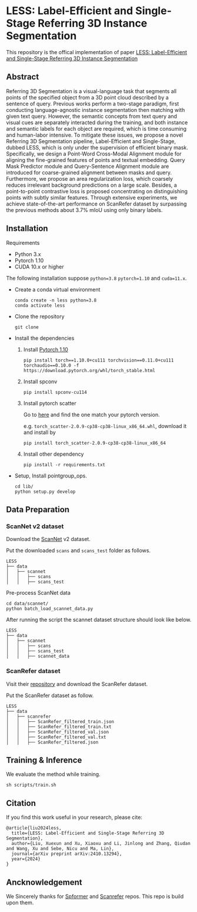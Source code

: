 # LESS: Label-Efficient and Single-Stage Referring 3D Instance Segmentation

This repository is the offical implementation of paper [LESS: Label-Efficient and Single-Stage Referring 3D Instance Segmentation]()

## Abstract

Referring 3D Segmentation is a visual-language task that segments all points of the specified object from a 3D point cloud described by a sentence of query. Previous works perform a two-stage paradigm, first conducting language-agnostic instance segmentation then matching with given text query. However, the semantic concepts from text query and visual cues are separately interacted during the training, and both instance and semantic labels for each object are required, which is time consuming and human-labor intensive. To mitigate these issues, we propose a novel Referring 3D Segmentation pipeline, Label-Efficient and Single-Stage, dubbed LESS, which is only under the supervision of efficient binary mask. Specifically, we design a Point-Word Cross-Modal Alignment module for aligning the fine-grained features of points and textual embedding. Query Mask Predictor module and Query-Sentence Alignment module are introduced for coarse-grained alignment between masks and query. Furthermore, we propose an area regularization loss, which coarsely reduces irrelevant background predictions on a large scale. Besides, a point-to-point contrastive loss is proposed concentrating on distinguishing points with subtly similar features. Through extensive experiments, we achieve state-of-the-art performance on ScanRefer dataset by surpassing the previous methods about 3.7% mIoU using only binary labels.

## Installation

Requirements

- Python 3.x
- Pytorch 1.10
- CUDA 10.x or higher

The following installation suppose `python=3.8` `pytorch=1.10` and `cuda=11.x`.

- Create a conda virtual environment

  ```
  conda create -n less python=3.8
  conda activate less
  ```
- Clone the repository

  ```
  git clone 
  ```
- Install the dependencies

  1. Install [Pytorch 1.10](https://pytorch.org/)

     ```
     pip install torch==1.10.0+cu111 torchvision==0.11.0+cu111 torchaudio==0.10.0 -f https://download.pytorch.org/whl/torch_stable.html
     ```
  2. Install spconv

     ```
     pip install spconv-cu114
     ```
  3. Install pytorch scatter

     Go to [here](https://pytorch-geometric.com/whl/) and find the one match your pytorch version.

     e.g.  `torch_scatter-2.0.9-cp38-cp38-linux_x86_64.whl`, download it and install by

     ```
     pip install torch_scatter-2.0.9-cp38-cp38-linux_x86_64
     ```
  4. Install other dependency

     ```
     pip install -r requirements.txt
     ```
- Setup, Install pointgroup_ops.

  ```
  cd lib/
  python setup.py develop
  ```

## Data Preparation

### ScanNet v2 dataset

Download the [ScanNet](http://www.scan-net.org/) v2 dataset.

Put the downloaded `scans` and `scans_test` folder as follows.

```
LESS
├── data
│   ├── scannet
│   │   ├── scans
│   │   ├── scans_test
```

Pre-process ScanNet data

```
cd data/scannet/
python batch_load_scannet_data.py
```

After running the script the scannet dataset structure should look like below.

```
LESS
├── data
│   ├── scannet
│   │   ├── scans
│   │   ├── scans_test
│   │   ├── scannet_data

```

### ScanRefer dataset

Visit their [repository](https://github.com/daveredrum/ScanRefer?tab=readme-ov-file) and download the ScanRefer dataset.

Put the ScanRefer dataset as follow.

```
LESS
├── data
│   ├── scanrefer
│   │   ├── ScanRefer_filtered_train.json
│   │   ├── ScanRefer_filtered_train.txt
│   │   ├── ScanRefer_filtered_val.json
│   │   ├── ScanRefer_filtered_val.txt
│   │   ├── ScanRefer_filtered.json
```


## Training & Inference

We evaluate the method while training.

```
sh scripts/train.sh
```

## Citation

If you find this work useful in your research, please cite:

```
@article{liu2024less,
  title={LESS: Label-Efficient and Single-Stage Referring 3D Segmentation},
  author={Liu, Xuexun and Xu, Xiaoxu and Li, Jinlong and Zhang, Qiudan and Wang, Xu and Sebe, Nicu and Ma, Lin},
  journal={arXiv preprint arXiv:2410.13294},
  year={2024}
}
```

## Ancknowledgement

We Sincerely thanks for [Spformer](https://github.com/sunjiahao1999/SPFormer) and [Scanrefer](https://github.com/daveredrum/ScanRefer) repos. This repo is build upon them.
